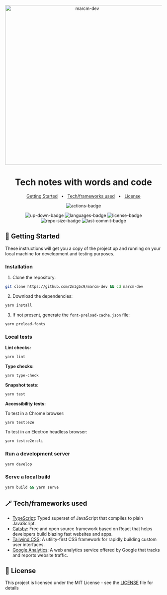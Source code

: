 <div align="center">
  <img width="512" src="https://raw.githubusercontent.com/2n3g5c9/marcm-dev/main/src/assets/images/shape.png" alt="marcm-dev">
</div>

<h1 align="center">
  Tech notes with words and code
</h1>

<p align="center">
    <a href="#-getting-started">Getting Started</a>
    &nbsp; • &nbsp;
    <a href="#-techframeworks-used">Tech/frameworks used</a>
    &nbsp; • &nbsp;
    <a href="#-license">License</a>
</p>

<p align="center">
  <img src="https://github.com/2n3g5c9/marcm-dev/workflows/Continuous%20Integration/badge.svg" alt="actions-badge"/>
</p>

<p align="center">
  <img src="https://img.shields.io/website-up-down-green-red/https/marcm.dev.svg?label=marcm.dev" alt="up-down-badge"/>
  <img src="https://img.shields.io/github/languages/count/2n3g5c9/marcm-dev.svg?style=flat" alt="languages-badge"/>
  <img src="https://img.shields.io/github/license/2n3g5c9/marcm-dev" alt="license-badge">
  <img src="https://img.shields.io/github/repo-size/2n3g5c9/marcm-dev" alt="repo-size-badge">
  <img src="https://img.shields.io/github/last-commit/2n3g5c9/marcm-dev" alt="last-commit-badge">
</p>

## 🏁 Getting Started

These instructions will get you a copy of the project up and running on your local machine for development and testing purposes.

### Installation

1. Clone the repository:

```bash
git clone https://github.com/2n3g5c9/marcm-dev && cd marcm-dev
```

2. Download the dependencies:

```bash
yarn install
```

3. If not present, generate the `font-preload-cache.json` file:

```bash
yarn preload-fonts
```

### Local tests

**Lint checks:**

```bash
yarn lint
```

**Type checks:**

```bash
yarn type-check
```

**Snapshot tests:**

```bash
yarn test
```

**Accessibility tests:**

To test in a Chrome browser:

```bash
yarn test:e2e
```

To test in an Electron headless browser:

```bash
yarn test:e2e:cli
```

### Run a development server

```bash
yarn develop
```

### Serve a local build

```bash
yarn build && yarn serve
```

## 🪄 Tech/frameworks used

- [TypeScript](https://www.typescriptlang.org/): Typed superset of JavaScript that compiles to plain JavaScript.
- [Gatsby](https://www.gatsbyjs.com/): Free and open source framework based on React that helps developers build blazing fast websites and apps.
- [Tailwind CSS](https://tailwindcss.com/): A utility-first CSS framework for rapidly building custom user interfaces.
- [Google Analytics](https://analytics.google.com/): A web analytics service offered by Google that tracks and reports website traffic.

## 📃 License

This project is licensed under the MIT License - see the [LICENSE](LICENSE) file for details
